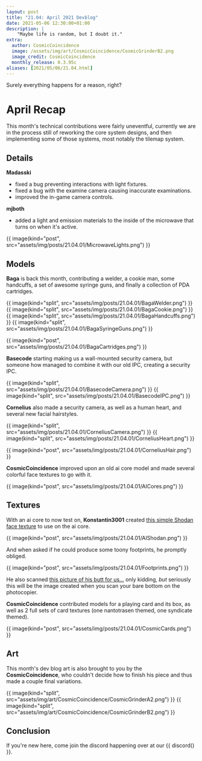 ```yaml
---
layout: post
title: "21.04: April 2021 Devblog"
date: 2021-05-06 12:30:00+01:00
description: |
    "Maybe life is random, but I doubt it."
extra:
  author: CosmicCoincidence
  image: /assets/img/art/CosmicCoincidence/CosmicGrinderB2.png
  image_credit: CosmicCoincidence
  monthly_release: 0.3.95c
aliases: [2021/05/06/21.04.html]
---
```


Surely everything happens for a reason, right?

# April Recap

This month's technical contributions were fairly uneventful, currently we are in the process still of reworking the core system designs, and then implementing some of those systems, most notably the tilemap system.

## Details

**Madasski**
- fixed a bug preventing interactions with light fixtures.
- fixed a bug with the examine camera causing inaccurate examinations.
- improved the in-game camera controls.

**mjboth**
- added a light and emission materials to the inside of the microwave that turns on when it's active.

{{ image(kind="post", src="assets/img/posts/21.04.01/MicrowaveLights.png") }}

## Models

**Baga** is back this month, contributing a welder, a cookie man, some handcuffs, a set of awesome syringe guns, and finally a collection of PDA cartridges.

<div class='horizontal-2' markdown='1'>
  {{ image(kind="split", src="assets/img/posts/21.04.01/BagaWelder.png") }}
  {{ image(kind="split", src="assets/img/posts/21.04.01/BagaCookie.png") }}
</div>

<div class='horizontal-2' markdown='1'>
  {{ image(kind="split", src="assets/img/posts/21.04.01/BagaHandcuffs.png") }}
  {{ image(kind="split", src="assets/img/posts/21.04.01/BagaSyringeGuns.png") }}
</div>

{{ image(kind="post", src="assets/img/posts/21.04.01/BagaCartridges.png") }}

**Basecode** starting making us a wall-mounted security camera, but someone how managed to combine it with our old IPC, creating a security IPC.

<div class='horizontal-2' markdown='1'>
  {{ image(kind="split", src="assets/img/posts/21.04.01/BasecodeCamera.png") }}
  {{ image(kind="split", src="assets/img/posts/21.04.01/BasecodeIPC.png") }}
</div>

**Cornelius** also made a security camera, as well as a human heart, and several new facial hairstyles.

<div class='horizontal-2' markdown='1'>
  {{ image(kind="split", src="assets/img/posts/21.04.01/CorneliusCamera.png") }}
  {{ image(kind="split", src="assets/img/posts/21.04.01/CorneliusHeart.png") }}
</div>

{{ image(kind="post", src="assets/img/posts/21.04.01/CorneliusHair.png") }}

**CosmicCoincidence** improved upon an old ai core model and made several colorful face textures to go with it.

{{ image(kind="post", src="assets/img/posts/21.04.01/AICores.png") }}

## Textures

With an ai core to now test on, **Konstantin3001** created [this simple Shodan face texture](/assets/img/posts/21.04.01/shodan_simple.png) to use on the ai core.

{{ image(kind="post", src="assets/img/posts/21.04.01/AIShodan.png") }}

And when asked if he could produce some toony footprints, he promptly obliged.

{{ image(kind="post", src="assets/img/posts/21.04.01/Footprints.png") }}

He also scanned [this picture of his butt for us...](/assets/img/posts/21.04.01/ss3d_butt_scan.png) only kidding, *but* seriously this will be the image created when you scan your bare bottom on the photocopier.

**CosmicCoincidence** contributed models for a playing card and its box, as well as 2 full sets of card textures (one nantotrasen themed, one syndicate themed).

{{ image(kind="post", src="assets/img/posts/21.04.01/CosmicCards.png") }}

## Art

This month's dev blog art is also brought to you by the **CosmicCoincidence**, who couldn't decide how to finish his piece and thus made a couple final variations.

<div class='horizontal-2' markdown='1'>
{{ image(kind="split", src="assets/img/art/CosmicCoincidence/CosmicGrinderA2.png") }}
{{ image(kind="split", src="assets/img/art/CosmicCoincidence/CosmicGrinderB2.png") }}
</div>

## Conclusion

If you're new here, come join the discord happening over at our {{ discord() }}.

